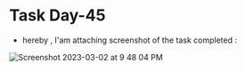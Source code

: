 # Task Day-45 

- hereby , I'am attaching screenshot of the task completed :

![Screenshot 2023-03-02 at 9 48 04 PM](https://user-images.githubusercontent.com/101057601/222487506-d674e086-d84f-4c6e-8e3e-e8788e6819ef.png)
